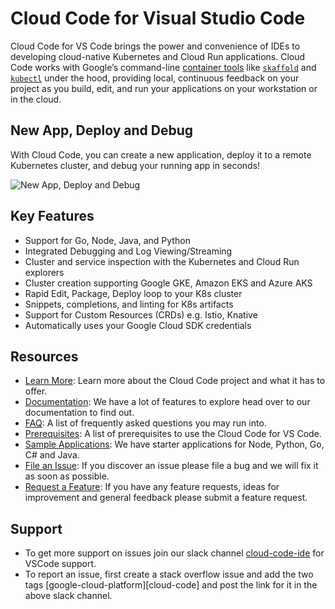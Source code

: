 # Cloud Code for Visual Studio Code

Cloud Code for VS Code brings the power and convenience
of IDEs to developing cloud-native Kubernetes and Cloud Run applications.
Cloud Code works with Google’s command-line [container tools][1] like [`skaffold`][2]
and [`kubectl`][3] under the hood, providing local, continuous feedback on your project
as you build, edit, and run your applications on your workstation or in the cloud.

## New App, Deploy and Debug

With Cloud Code, you can create a new application, deploy it to a remote Kubernetes
cluster, and debug your running app in seconds!

![New App, Deploy and Debug][12]

## Key Features

- Support for Go, Node, Java, and Python
- Integrated Debugging and Log Viewing/Streaming
- Cluster and service inspection with the Kubernetes and Cloud Run explorers
- Cluster creation supporting Google GKE, Amazon EKS and Azure AKS
- Rapid Edit, Package, Deploy loop to your K8s cluster
- Snippets, completions, and linting for K8s artifacts
- Support for Custom Resources (CRDs) e.g. Istio, Knative
- Automatically uses your Google Cloud SDK credentials

## Resources

- [Learn More][9]: Learn more about the Cloud Code project and what it has to offer.
- [Documentation][5]: We have a lot of features to explore head over to our documentation to find out.
- [FAQ][11]: A list of frequently asked questions you may run into.
- [Prerequisites][10]: A list of prerequisites to use the Cloud Code for VS Code.
- [Sample Applications][6]: We have starter applications for Node, Python, Go, C# and Java.
- [File an Issue][7]: If you discover an issue please file a bug and we will fix it as soon as possible.
- [Request a Feature][8]: If you have any feature requests, ideas for improvement and general feedback please submit a feature request.

[1]: https://github.com/GoogleContainerTools
[2]: https://skaffold.dev/
[3]: https://kubernetes.io/docs/tasks/tools/install-kubectl/
[4]: https://skaffold.dev/docs/how-tos/profiles/
[5]: https://cloud.google.com/code/docs/vscode
[6]: https://github.com/GoogleCloudPlatform/cloud-code-samples
[7]: https://github.com/GoogleCloudPlatform/cloud-code-vscode/issues/new?assignees=&labels=&template=bug_report.md&title=
[8]: https://github.com/GoogleCloudPlatform/cloud-code-vscode/issues/new?assignees=&labels=enhancement&template=feature_request.md&title=
[9]: https://cloud.google.com/code
[10]: https://cloud.google.com/code/docs/vscode/install
[11]: https://cloud.google.com/code/docs/vscode/troubleshooting
[12]: https://github.com/GoogleCloudPlatform/cloud-code-vscode/raw/master/images/app_deploy_debug.gif

## Support

- To get more support on issues join our slack channel [cloud-code-ide](https://googlecloud-community.slack.com/messages/cloud-code-ide) for VSCode support.
- To report an issue, first create a stack overflow issue and add the two tags [google-cloud-platform][cloud-code] and post the link for it in the above slack channel.
